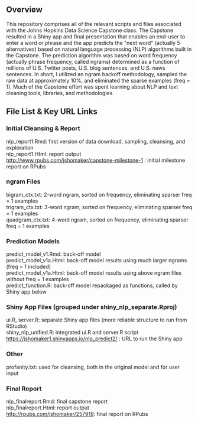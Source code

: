 ## Overview

This repository comprises all of the relevant scripts and files associated with the Johns Hopkins Data Science Capstone class. The Capstone resulted in a Shiny app and final presentation that enables an end-user to enter a word or phrase and the app predicts the "next word" (actually 5 alternatives) based on natural language processing (NLP) algorithms built in the Capstone. The prediction algorithm was based on word frequency (actually phrase frequency, called ngrams) determined as a function of millions of U.S. Twitter posts, U.S. blog sentences, and U.S. news sentences. In short, I utilized an ngram backoff methodology, sampled the raw data at approximately 10%, and eliminated the sparse examples (freq = 1). Much of the Capstone effort was spent learning about NLP and text cleaning tools, libraries, and methodologies.

## File List & Key URL Links

### Initial Cleansing & Report
nlp_report1.Rmd: first version of data download, sampling, cleansing, and exploration  
nlp_report1.Html: report output  
http://www.rpubs.com/jshomaker/capstone-milestone-1 : initial milestone report on RPubs  

### ngram Files
bigram_ctx.txt: 2-word ngram, sorted on frequency, eliminating sparser freq = 1 examples  
trigram_ctx.txt: 3-word ngram, sorted on frequency, eliminating sparser freq = 1 examples  
quadgram_ctx.txt: 4-word ngram, sorted on frequency, eliminating sparser freq = 1 examples  

### Prediction Models
predict_model_v1.Rmd: back-off model  
predict_model_v1a.Html: back-off model results using much larger ngrams (freq = 1 included)  
predict_model_v1a.Html: back-off model results using above ngram files without freq = 1 examples  
predict_function.R: back-off model repackaged as functions, called by Shiny app below  

### Shiny App Files (grouped under shiny_nlp_separate.Rproj)
ui.R, server.R: separate Shiny app files (more reliable structure to run from RStudio)  
shiny_nlp_unified.R: integrated ui.R and server.R script  
https://jshomaker1.shinyapps.io/nlp_predict2/ : URL to run the Shiny app  

### Other
profanity.txt: used for cleansing, both in the original model and for user input

### Final Report
nlp_finalreport.Rmd: final capstone report  
nlp_finalreport.Html: report output  
http://rpubs.com/jshomaker/257919: final report on RPubs  

